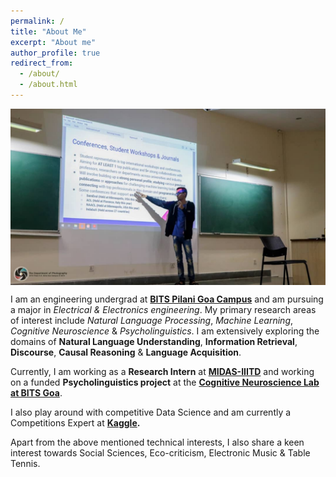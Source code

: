 ```yaml
---
permalink: /
title: "About Me"
excerpt: "About me"
author_profile: true
redirect_from: 
  - /about/
  - /about.html
---
```


<img align="top" src="../images/tip_close.jpg" alt="cover" style="zoom:50%;" />



I am an engineering undergrad at **[BITS Pilani Goa Campus](https://www.bits-pilani.ac.in/Goa/)** and am pursuing a major in *Electrical & Electronics engineering*. My primary research areas of interest include *Natural Language Processing*, *Machine Learning*, *Cognitive Neuroscience* & *Psycholinguistics*. I am extensively exploring the domains of **Natural Language Understanding**, **Information Retrieval**, **Discourse**, **Causal Reasoning** & **Language Acquisition**.



Currently, I am working as a **Research Intern** at **[MIDAS-IIITD](http://midas.iiitd.edu.in/)** and working on a funded **Psycholinguistics project** at the **[Cognitive Neuroscience Lab at BITS Goa](http://bitscogneuro.com)**.

I also play around with competitive Data Science and am currently a Competitions Expert at **[Kaggle](https://www.kaggle.com/rajaswa).**

Apart from the above mentioned technical interests, I also share a keen interest towards Social Sciences, Eco-criticism, Electronic Music & Table Tennis.

